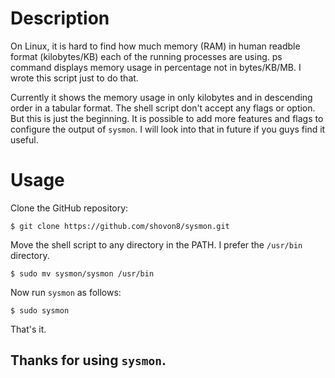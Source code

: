 # Description
On Linux, it is hard to find how much memory (RAM) in human readble format (kilobytes/KB) each of the running processes are using. ps command displays memory usage in percentage not in bytes/KB/MB. I wrote this script just to do that. 

Currently it shows the memory usage in only kilobytes and in descending order in a tabular format. The shell script don't accept any flags or option. But this is just the beginning. It is possible to add more features and flags to configure the output of `sysmon`. I will look into that in future if you guys find it useful.



# Usage
Clone the GitHub repository:

`$ git clone https://github.com/shovon8/sysmon.git`

Move the shell script to any directory in the PATH. I prefer the `/usr/bin` directory.

`$ sudo mv sysmon/sysmon /usr/bin`

Now run `sysmon` as follows:

`$ sudo sysmon`

That's it.





## Thanks for using `sysmon`.